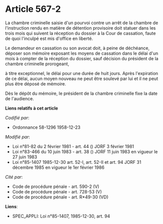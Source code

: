 # Article 567-2

La chambre criminelle saisie d'un pourvoi contre un arrêt de la chambre de l'instruction rendu en matière de détention
provisoire doit statuer dans les trois mois qui suivent la réception du dossier à la Cour de cassation, faute de quoi
l'inculpé est mis d'office en liberté. 

Le demandeur en cassation ou son avocat doit, à peine de déchéance, déposer son mémoire exposant les moyens de cassation dans
le délai d'un mois à compter de la réception du dossier, sauf décision du président de la chambre criminelle prorogeant,

à titre exceptionnel, le délai pour une durée de huit jours. Après l'expiration de ce délai, aucun moyen nouveau ne peut être
soulevé par lui et il ne peut plus être déposé de mémoire. 

Dès le dépôt du mémoire, le président de la chambre criminelle fixe la date de l'audience.

**Liens relatifs à cet article**

_Codifié par_:

  - Ordonnance 58-1296 1958-12-23

_Modifié par_:

  - Loi n°81-82 du 2 février 1981 - art. 44 () JORF 3 février 1981
  - Loi n°83-466 du 10 juin 1983 - art. 38 () JORF 11 juin 1983 en vigueur le 27 juin 1983
  - Loi n°85-1407 1985-12-30 art. 52-I, art. 52-II et art. 94 JORF 31 décembre 1985 en vigueur le 1er février 1986

_Cité par_:

  - Code de procédure pénale - art. 590-2 (V)
  - Code de procédure pénale - art. 728-53 (V)
  - Code de procédure pénale - art. R*49-30 (VD)

**Liens**:

  - SPEC_APPLI: Loi n°85-1407, 1985-12-30, art. 94
